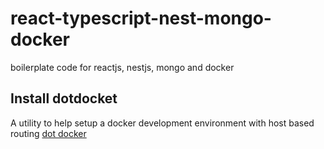 # react-typescript-nest-mongo-docker
boilerplate code for reactjs, nestjs, mongo and docker


## Install dotdocket

A utility to help setup a docker development environment with host based routing [dot docker](https://github.com/aj-may/dotdocker) 
 
